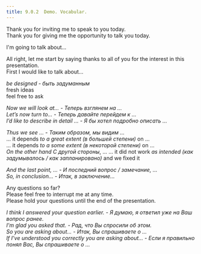 ```yaml
---
title: 9.0.2  Demo. Vocabular.
---
```

  
Thank you for inviting me to speak to you today.  
Thank you for giving me the opportunity to talk you today.  
  
I'm going to talk about...  
  
  
All right, let me start by saying thanks to all of you for the interest in this presentation.  
First I would like to talk about…  
  
  
<em>be designed <span>- быть задуманным</span></em>  
fresh ideas  
feel free to ask  
  
  
<em>Now we will look at… <span>-    Теперь взглянем на …</span></em>  
<em>Let’s now turn to… <span>-    Теперь давайте перейдем к …</span></em>  
<em>I’d like to describe in detail … <span>-    Я бы хотел подробно описать …</span></em>  
  
  
<em>Thus we see … <span>-    Таким образом, мы видим …</span></em>  
... it depends <em>to a great extent <span> (в большей степени)</span></em> on ...  
... it depends <em>to a some extent <span> (в некоторой степени)</span></em> on ...  
<em>On the other hand <span>С другой стороны</span></em>, ...
... it did not work <em>as intended <span>(как задумывалось / как запланировано)</span></em> and we fixed it  
  
<em>And the last point, … <span>-    И последний вопрос / замечание, …</span></em>  
<em>So, in conclusion… <span>-    Итак, в заключение…</span></em>  
  
  
Any questions so far?   
Please feel free to interrupt me at any time.  
Please hold your questions until the end of the presentation.  
  
  
<em>I think I answered your question earlier. <span>-  Я думаю, я ответил уже на Ваш вопрос ранее.</span></em>  
<em>I'm glad you asked that. <span>-  Рад, что Вы спросили об этом.</span></em>  
<em>So you are asking about… <span>-     Итак, Вы спрашиваете о …</span></em>  
<em>If I’ve understood you correctly you are asking about… <span>-    Если я правильно понял Вас, Вы спрашиваете о …</span></em>  
